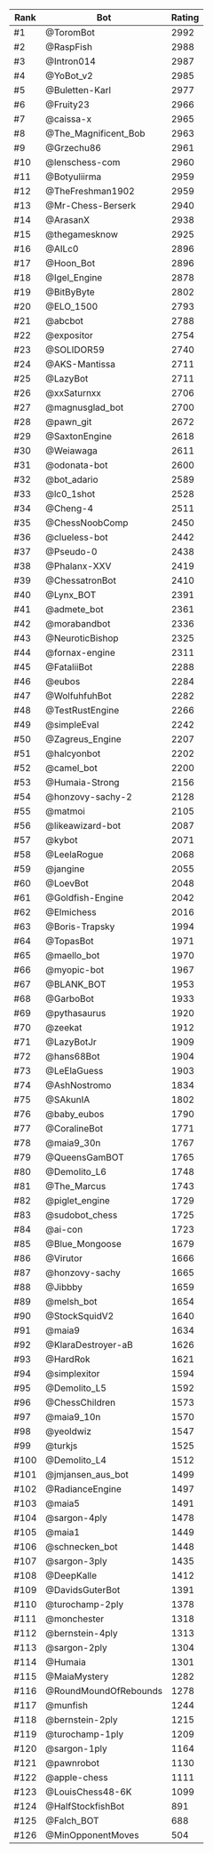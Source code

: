 Rank|Bot|Rating
---|---|---
#1|@ToromBot|2992
#2|@RaspFish|2988
#3|@Intron014|2987
#4|@YoBot_v2|2985
#5|@Buletten-Karl|2977
#6|@Fruity23|2966
#7|@caissa-x|2965
#8|@The_Magnificent_Bob|2963
#9|@Grzechu86|2961
#10|@lenschess-com|2960
#11|@Botyuliirma|2959
#12|@TheFreshman1902|2959
#13|@Mr-Chess-Berserk|2940
#14|@ArasanX|2938
#15|@thegamesknow|2925
#16|@AILc0|2896
#17|@Hoon_Bot|2896
#18|@Igel_Engine|2878
#19|@BitByByte|2802
#20|@ELO_1500|2793
#21|@abcbot|2788
#22|@expositor|2754
#23|@SOLIDOR59|2740
#24|@AKS-Mantissa|2711
#25|@LazyBot|2711
#26|@xxSaturnxx|2706
#27|@magnusglad_bot|2700
#28|@pawn_git|2672
#29|@SaxtonEngine|2618
#30|@Weiawaga|2611
#31|@odonata-bot|2600
#32|@bot_adario|2589
#33|@lc0_1shot|2528
#34|@Cheng-4|2511
#35|@ChessNoobComp|2450
#36|@clueless-bot|2442
#37|@Pseudo-0|2438
#38|@Phalanx-XXV|2419
#39|@ChessatronBot|2410
#40|@Lynx_BOT|2391
#41|@admete_bot|2361
#42|@morabandbot|2336
#43|@NeuroticBishop|2325
#44|@fornax-engine|2311
#45|@FataliiBot|2288
#46|@eubos|2284
#47|@WolfuhfuhBot|2282
#48|@TestRustEngine|2266
#49|@simpleEval|2242
#50|@Zagreus_Engine|2207
#51|@halcyonbot|2202
#52|@camel_bot|2200
#53|@Humaia-Strong|2156
#54|@honzovy-sachy-2|2128
#55|@matmoi|2105
#56|@likeawizard-bot|2087
#57|@kybot|2071
#58|@LeelaRogue|2068
#59|@jangine|2055
#60|@LoevBot|2048
#61|@Goldfish-Engine|2042
#62|@Elmichess|2016
#63|@Boris-Trapsky|1994
#64|@TopasBot|1971
#65|@maello_bot|1970
#66|@myopic-bot|1967
#67|@BLANK_BOT|1953
#68|@GarboBot|1933
#69|@pythasaurus|1920
#70|@zeekat|1912
#71|@LazyBotJr|1909
#72|@hans68Bot|1904
#73|@LeElaGuess|1903
#74|@AshNostromo|1834
#75|@SAkunIA|1802
#76|@baby_eubos|1790
#77|@CoralineBot|1771
#78|@maia9_30n|1767
#79|@QueensGamBOT|1765
#80|@Demolito_L6|1748
#81|@The_Marcus|1743
#82|@piglet_engine|1729
#83|@sudobot_chess|1725
#84|@ai-con|1723
#85|@Blue_Mongoose|1679
#86|@Virutor|1666
#87|@honzovy-sachy|1665
#88|@Jibbby|1659
#89|@melsh_bot|1654
#90|@StockSquidV2|1640
#91|@maia9|1634
#92|@KlaraDestroyer-aB|1626
#93|@HardRok|1621
#94|@simplexitor|1594
#95|@Demolito_L5|1592
#96|@ChessChildren|1573
#97|@maia9_10n|1570
#98|@yeoldwiz|1547
#99|@turkjs|1525
#100|@Demolito_L4|1512
#101|@jmjansen_aus_bot|1499
#102|@RadianceEngine|1497
#103|@maia5|1491
#104|@sargon-4ply|1478
#105|@maia1|1449
#106|@schnecken_bot|1448
#107|@sargon-3ply|1435
#108|@DeepKalle|1412
#109|@DavidsGuterBot|1391
#110|@turochamp-2ply|1378
#111|@monchester|1318
#112|@bernstein-4ply|1313
#113|@sargon-2ply|1304
#114|@Humaia|1301
#115|@MaiaMystery|1282
#116|@RoundMoundOfRebounds|1278
#117|@munfish|1244
#118|@bernstein-2ply|1215
#119|@turochamp-1ply|1209
#120|@sargon-1ply|1164
#121|@pawnrobot|1130
#122|@apple-chess|1111
#123|@LouisChess48-6K|1099
#124|@HalfStockfishBot|891
#125|@Falch_BOT|688
#126|@MinOpponentMoves|504
